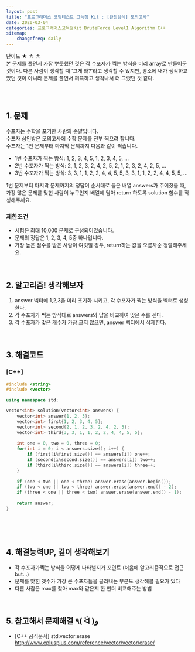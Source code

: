 ```yaml
---
layout: post
title: "프로그래머스 코딩테스트 고득점 Kit : [완전탐색] 모의고사"
date: 2020-03-04
categories: 프로그래머스고득점Kit BruteForce Level1 Algorithm C++
sitemap:
    changefreq: daily
---
```


난이도 ★ ☆ ☆  
본 문제를 풀면서 가장 뿌듯했던 것은 각 수포자가 찍는 방식을 미리 array로 만들어둔것이다. 다른 사람이 생각할 때 '그게 왜?'라고 생각할 수 있지만, 평소에 내가 생각하고 있던 것이 아니라 문제를 풀면서 퍼뜩하고 생각나서 더 그랬던 것 같다.  
<br/>

<br/>

## 1. 문제
수포자는 수학을 포기한 사람의 준말입니다.  
수포자 삼인방은 모의고사에 수학 문제를 전부 찍으려 합니다.  
수포자는 1번 문제부터 마지막 문제까지 다음과 같이 찍습니다.  
- 1번 수포자가 찍는 방식: 1, 2, 3, 4, 5, 1, 2, 3, 4, 5, ...  
- 2번 수포자가 찍는 방식: 2, 1, 2, 3, 2, 4, 2, 5, 2, 1, 2, 3, 2, 4, 2, 5, ...  
- 3번 수포자가 찍는 방식: 3, 3, 1, 1, 2, 2, 4, 4, 5, 5, 3, 3, 1, 1, 2, 2, 4, 4, 5, 5, ...

1번 문제부터 마지막 문제까지의 정답이 순서대로 들은 배열 answers가 주어졌을 때, 가장 많은 문제를 맞힌 사람이 누구인지 배열에 담아 return 하도록 solution 함수를 작성해주세요.

### 제한조건
- 시험은 최대 10,000 문제로 구성되어있습니다.
- 문제의 정답은 1, 2, 3, 4, 5중 하나입니다.
- 가장 높은 점수를 받은 사람이 여럿일 경우, return하는 값을 오름차순 정렬해주세요.
<br/><br/><br/>

## 2. 알고리즘! 생각해보자
1) answer 벡터에 1,2,3을 미리 초기화 시키고, 각 수포자가 찍는 방식을 벡터로 생성한다.  
2) 각 수포자가 찍는 방식대로 answers와 답을 비교하여 맞은 수를 센다.  
3) 각 수포자가 맞은 개수가 가장 크지 않으면, answer 벡터에서 삭제한다.  
<br/><br/>

## 3. 해결코드
### [C++]
```c++
#include <string>
#include <vector>

using namespace std;

vector<int> solution(vector<int> answers) {
    vector<int> answer{1, 2, 3};
    vector<int> first{1, 2, 3, 4, 5};
    vector<int> second{2, 1, 2, 3, 2, 4, 2, 5};
    vector<int> third{3, 3, 1, 1, 2, 2, 4, 4, 5, 5};
    
    int one = 0, two = 0, three = 0;
    for(int i = 0; i < answers.size(); i++) {
        if (first[i%first.size()] == answers[i]) one++;
        if (second[i%second.size()] == answers[i]) two++;
        if (third[i%third.size()] == answers[i]) three++;
    }
    
    if (one < two || one < three) answer.erase(answer.begin());
    if (two < one || two < three) answer.erase(answer.end() - 2);
    if (three < one || three < two) answer.erase(answer.end() - 1);
    
    return answer;
}
```
<br/><br/><br/>

## 4. 해결능력UP, 깊이 생각해보기
- 각 수포자가찍는 방식을 어떻게 나타낼지가 포인트 (처음에 알고리즘적으로 접근 but...)
- 문제를 맞힌 갯수가 가장 큰 수포자들을 골라내는 부분도 생각해볼 필요가 있다
- 다른 사람은 max를 찾아 max와 같은지 한 번더 비교해주는 방법
<br/><br/><br/>

## 5. 참고해서 문제해결 ٩( ᐛ )و
- [C++ 공식문서] std:vector:erase <http://www.cplusplus.com/reference/vector/vector/erase/>
<br/><br/><br/>